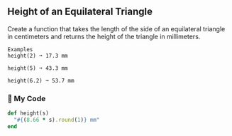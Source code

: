 ## Height of an Equilateral Triangle

Create a function that takes the length of the side of an equilateral triangle in centimeters and returns the height of the triangle in millimeters.
```
Examples
height(2) ➞ 17.3 mm

height(5) ➞ 43.3 mm

height(6.2) ➞ 53.7 mm
```
### 💎 My Code
```ruby
def height(s)
  "#{(8.66 * s).round(1)} mm"
end
```
